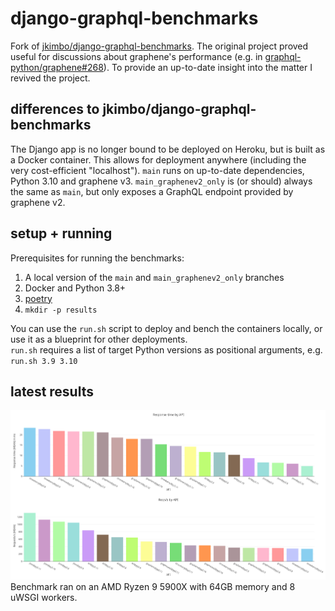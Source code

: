# django-graphql-benchmarks
Fork of [jkimbo/django-graphql-benchmarks](https://github.com/jkimbo/django-graphql-benchmarks).
The original project proved useful for discussions about graphene's performance (e.g. in [graphql-python/graphene#268](https://github.com/graphql-python/graphene/issues/268)).
To provide an up-to-date insight into the matter I revived the project.

## differences to jkimbo/django-graphql-benchmarks
The Django app is no longer bound to be deployed on Heroku, but is built as a Docker container. This allows for deployment anywhere (including the very cost-efficient "localhost").
`main` runs on up-to-date dependencies, Python 3.10 and graphene v3.
`main_graphenev2_only` is (or should) always the same as `main`, but only exposes a GraphQL endpoint provided by graphene v2.

## setup + running
Prerequisites for running the benchmarks:
1. A local version of the `main` and `main_graphenev2_only` branches
2. Docker and Python 3.8+
3. [poetry](https://python-poetry.org/docs/#installation)
4. `mkdir -p results`

You can use the `run.sh` script to deploy and bench the containers locally, or use it as a blueprint for other deployments.  
`run.sh` requires a list of target Python versions as positional arguments, e.g. `run.sh 3.9 3.10`

## latest results
![latest results](latest.png)
Benchmark ran on an AMD Ryzen 9 5900X with 64GB memory and 8 uWSGI workers.

